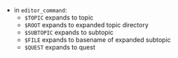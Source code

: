 
- in `editor_command`:
  * `$TOPIC` expands to topic
  * `$ROOT` expands to expanded topic directory
  * `$SUBTOPIC` expands to subtopic
  * `$FILE` expands to basename of expanded subtopic
  * `$QUEST` expands to quest
